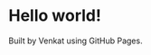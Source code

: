 <!DOCTYPE html>
<html>
<head>
  <title>Welcome to VenkatDesk</title>
</head>
<body>
  <h1>Hello world!</h1>
  <p>Built by Venkat using GitHub Pages.</p>
</body>
</html>
